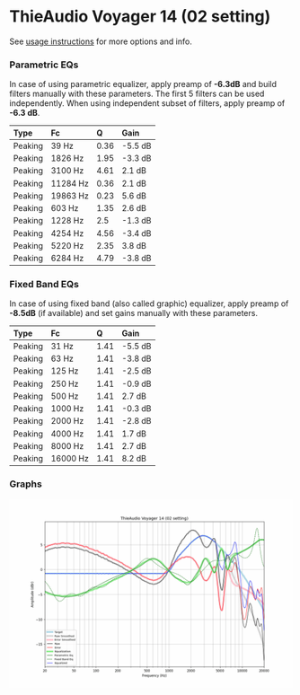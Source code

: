 # ThieAudio Voyager 14 (02 setting)
See [usage instructions](https://github.com/jaakkopasanen/AutoEq#usage) for more options and info.

### Parametric EQs
In case of using parametric equalizer, apply preamp of **-6.3dB** and build filters manually
with these parameters. The first 5 filters can be used independently.
When using independent subset of filters, apply preamp of **-6.3 dB**.

| Type    | Fc       |    Q | Gain    |
|:--------|:---------|:-----|:--------|
| Peaking | 39 Hz    | 0.36 | -5.5 dB |
| Peaking | 1826 Hz  | 1.95 | -3.3 dB |
| Peaking | 3100 Hz  | 4.61 | 2.1 dB  |
| Peaking | 11284 Hz | 0.36 | 2.1 dB  |
| Peaking | 19863 Hz | 0.23 | 5.6 dB  |
| Peaking | 603 Hz   | 1.35 | 2.6 dB  |
| Peaking | 1228 Hz  | 2.5  | -1.3 dB |
| Peaking | 4254 Hz  | 4.56 | -3.4 dB |
| Peaking | 5220 Hz  | 2.35 | 3.8 dB  |
| Peaking | 6284 Hz  | 4.79 | -3.8 dB |

### Fixed Band EQs
In case of using fixed band (also called graphic) equalizer, apply preamp of **-8.5dB**
(if available) and set gains manually with these parameters.

| Type    | Fc       |    Q | Gain    |
|:--------|:---------|:-----|:--------|
| Peaking | 31 Hz    | 1.41 | -5.5 dB |
| Peaking | 63 Hz    | 1.41 | -3.8 dB |
| Peaking | 125 Hz   | 1.41 | -2.5 dB |
| Peaking | 250 Hz   | 1.41 | -0.9 dB |
| Peaking | 500 Hz   | 1.41 | 2.7 dB  |
| Peaking | 1000 Hz  | 1.41 | -0.3 dB |
| Peaking | 2000 Hz  | 1.41 | -2.8 dB |
| Peaking | 4000 Hz  | 1.41 | 1.7 dB  |
| Peaking | 8000 Hz  | 1.41 | 2.7 dB  |
| Peaking | 16000 Hz | 1.41 | 8.2 dB  |

### Graphs
![](./ThieAudio%20Voyager%2014%20(02%20setting).png)